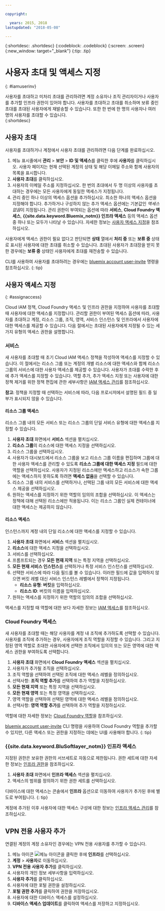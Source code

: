```yaml
---

copyright:

  years: 2015, 2018
lastupdated: "2018-05-08"

---
```


{:shortdesc: .shortdesc}
{:codeblock: .codeblock}
{:screen: .screen}
{:new_window: target="_blank"}
{:tip: .tip}

# 사용자 초대 및 액세스 지정
{: #iamuserinv}

사용자를 초대하고 미처리 초대를 관리하려면 계정 소유자나 조직 관리자이거나 사용자를 추가할 인프라 권한이 있어야 합니다. 사용자를 초대하고 초대를 취소하며 보류 중인 초대를 초대된 사용자에게 재발송할 수 있습니다. 또한 한 번에 한 명의 사용자나 여러 명의 사용자를 초대할 수 있습니다.  
{:shortdesc}

## 사용자 초대

사용자를 초대하거나 계정에서 사용자 초대를 관리하려면 다음 단계를 완료하십시오.

1. 메뉴 표시줄에서 **관리** &gt; **보안** &gt; **ID 및 액세스**를 클릭한 후에 **사용자**를 클릭하십시오. 사용자 페이지는 현재 선택된 계정의 상태 및 해당 이메일 주소와 함께 사용자의 목록을 표시합니다.
2. **사용자 초대**를 클릭하십시오.
3. 사용자의 이메일 주소를 지정하십시오. 한 번의 초대에서 두 명 이상의 사용자를 초대하는 경우에는 모든 사용자에게 동일한 액세스가 지정됩니다.
4. 관리 중인 하나 이상의 액세스 옵션을 추가하십시오. 최소한 하나의 액세스 옵션을 지정해야 합니다. 추가하거나 구성하지 않는 추가 액세스 옵션에는 기본값인 *액세스 없음*이 지정됩니다. 관리 권한이 부여되는 옵션에 따라 **서비스**, **Cloud Foundry 액세스**, **{{site.data.keyword.Bluemix_notm}} 인프라 액세스** 등의 액세스 옵션 중 하나 또는 모두가 나타날 수 있습니다. 자세한 정보는 [사용자 액세스 지정](/docs/iam/iamuserinv.html#assignaccess)을 참조하십시오.

사용자에게 액세스 권한이 필요 없다고 판단되면 **상태** 열에서 **처리 중** 또는 **보류 중** 상태로 표시된 사용자에 대한 초대를 취소할 수 있습니다. 초대된 사용자가 초대장을 받지 못한 경우에는 **보류 중** 상태인 사용자에게 초대를 재전송할 수 있습니다.

CLI를 사용하여 사용자를 초대하려는 경우에는 [bluemix account user-invite](/docs/cli/reference/bluemix_cli/bx_cli.html#bluemix_account_user_invite) 명령을 참조하십시오.
{: tip}

## 사용자 액세스 지정
{: #assignaccess}

Cloud IAM 정책, Cloud Foundry 액세스 및 인프라 권한을 지정하여 사용자를 초대할 때 사용자에 대한 액세스를 지정합니다. 관리할 권한이 부여된 액세스 옵션에 따라, 사용자를 초대하고 계정, 리소스 그룹, 조직, 영역, 서비스 인스턴스 및 인프라에서 사용자에 대한 액세스를 제공할 수 있습니다. 다음 절에서는 초대된 사용자에게 지정될 수 있는 세 가지 유형의 액세스 권한을 설명합니다.

### 서비스

새 사용자를 초대할 때 초기 Cloud IAM 액세스 정책을 작성하여 액세스를 지정할 수 있습니다. 이 절에서는 리소스 그룹 또는 계정의 개별 리소스에 대한 액세스와 함께 리소스 그룹의 서비스에 대한 사용자 액세스를 제공할 수 있습니다. 사용자가 초대를 수락한 후에 추가 액세스를 지정할 수 있습니다. 역할 추가, 추가 액세스 지정 또는 사용자에 대한 정책 제거를 위한 정책 편집에 관한 세부사항은 [IAM 액세스 관리](/docs/iam/mngiam.html#iammanidaccser)를 참조하십시오.

**참고**: 정책을 지정할 때 선택하는 서비스에 따라, 다음 프로시저에서 설명된 필드 중 일부가 표시되지 않을 수 있습니다.

#### 리소스 그룹 액세스

리소스 그룹 내의 모든 서비스 또는 리소스 그룹의 단일 서비스 유형에 대한 액세스를 지정할 수 있습니다.

1. **사용자 초대** 화면에서 **서비스** 섹션을 펼치십시오.
2. **리소스 그룹**의 리소스에 대한 액세스 지정을 선택하십시오.
3. 리소스 그룹을 선택하십시오.
4. 사용자가 대시보드에서 리소스 그룹을 보고 리소스 그룹 이름을 편집하며 그룹에 대한 사용자 액세스를 관리할 수 있도록 **리소스 그룹에 대한 액세스 지정** 필드에 대한 역할을 선택하십시오. 사용자가 지정된 리소스에만 액세스하고 리소스가 속한 그룹에는 액세스하지 못하도록 하려면 **액세스 없음**을 선택할 수 있습니다.
5. 리소스 그룹 내의 서비스를 선택하거나, 선택된 그룹 내의 모든 서비스에 대한 액세스 제공을 선택하십시오.
6. 원하는 액세스를 지정하기 위한 역할의 임의의 조합을 선택하십시오. 이 액세스는 정책에 대해 선택된 리소스에만 적용됩니다. 이는 리소스 그룹인 실제 컨테이너에 대한 액세스는 제공하지 않습니다.


#### 리소스 액세스

인스턴스까지 계정 내의 단일 리소스에 대한 액세스를 지정할 수 있습니다.

1. **사용자 초대** 화면에서 **서비스** 섹션을 펼치십시오.
2. **리소스**에 대한 액세스 지정을 선택하십시오.
3. 서비스를 선택하십시오.
4. 프롬프트되는 경우 **모든 현재 지역** 또는 특정 지역을 선택하십시오.
5. **모든 현재 서비스 인스턴스**를 선택하거나 특정 서비스 인스턴스를 선택하십시오.
6. 선택한 서비스에 따라 다음 필드를 볼 수 있습니다. 이러한 필드에 값을 입력하지 않으면 버킷 레벨 대신 서비스 인스턴스 레벨에서 정책이 지정됩니다.
    * **리소스 유형**: **버킷**을 입력하십시오.
    * **리소스 ID**: 버킷의 이름을 입력하십시오.
7. 원하는 액세스를 지정하기 위한 역할의 임의의 조합을 선택하십시오.

액세스를 지정할 때 역할에 대한 보다 자세한 정보는 [IAM 액세스](/docs/iam/users_roles.html#iamusermanrol)를 참조하십시오.

### Cloud Foundry 액세스

새 사용자를 초대할 때는 해당 사용자를 계정 내 조직에 추가하도록 선택할 수 있습니다. 사용자를 조직에 추가하는 경우, 사용자에게 조직 역할을 지정할 수 있습니다. 그리고 지정된 영역 역할로 초대한 사용자에게 선택한 조직에서 임의의 또는 모든 영역에 대한 액세스 권한을 부여하도록 선택합니다.

1. **사용자 초대** 화면에서 **Cloud Foundry 액세스** 섹션을 펼치십시오.
2. 사용자가 추가될 조직을 선택하십시오.
3. 조직 역할을 선택하여 선택된 조직에 대한 액세스 레벨을 정의하십시오.
4. 선택사항: **조직 역할 추가**를 선택하여 추가 역할을 지정하십시오.
5. **모든 현재 지역** 또는 특정 지역을 선택하십시오.
6. **모든 현재 영역** 또는 특정 영역을 선택하십시오.
7. 영역 역할을 선택하여 선택된 영역에 대한 액세스 레벨을 정의하십시오.
8. 선택사항: **영역 역할 추가**를 선택하여 추가 역할을 지정하십시오.

역할에 대한 자세한 정보는 [Cloud Foundry 역할](/docs/iam/cfaccess.html#cfroles)을 참조하십시오.

[bluemix account user-invite](/docs/cli/reference/bluemix_cli/bx_cli.html#bluemix_account_user_invite) CLI 명령을 사용하여 Cloud Foundry 역할을 추가할 수 있지만, 다른 액세스 또는 권한을 지정하는 데에는 UI를 사용해야 합니다.
{: tip}

### {{site.data.keyword.BluSoftlayer_notm}} 인프라 액세스

지정된 권한은 보유한 권한의 서브세트로 자동으로 제한됩니다. 권한 세트에 대한 자세한 정보는 [인프라 권한](/docs/iam/infrastructureaccess.html#infrapermission)을 참조하십시오.

1. **사용자 초대** 화면에서 **인프라 액세스** 섹션을 펼치십시오.
2. 액세스의 범위를 정의하기 위한 권한 세트를 선택하십시오.

디바이스에 대한 액세스는 콘솔에서 **인프라** 옵션으로 이동하여 사용자가 추가된 후에 별도로 부여됩니다.
{: tip}

계정에 추가된 이후 사용자에 대한 액세스 구성에 대한 정보는 [인프라 액세스 관리](/docs/iam/mnginfra.html#managing-infrastructure-access)를 참조하십시오.

## VPN 전용 사용자 추가

연결된 계정의 계정 소유자인 경우에는 VPN 전용 사용자를 추가할 수 있습니다.

1. 메뉴 아이콘 ![메뉴 아이콘](../icons/icon_hamburger.svg)을 클릭한 후에 **인프라**를 선택하십시오.
2. **계정** &gt; **사용자**로 이동하십시오.
3. **VPN 전용 사용자 추가**를 클릭하십시오.
4. 사용자의 개인 정보 세부사항을 입력하십시오.
5. **사용자 추가**를 클릭하십시오.
6. 사용자에 대한 포털 권한을 설정하십시오.
7. **포털 권한 추가**를 클릭하여 권한을 저장하십시오.
8. 사용자에 대한 디바이스 액세스를 설정하십시오.
9. **디바이스 액세스 업데이트**를 클릭하여 액세스를 저장하고 지정하십시오.

